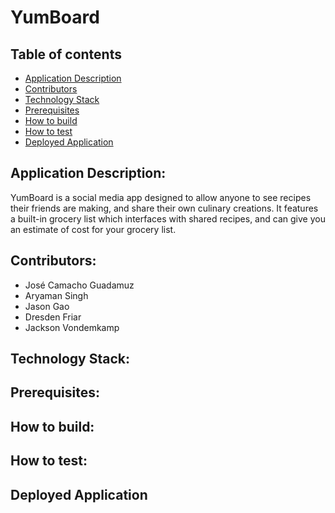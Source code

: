 # YumBoard

## Table of contents
- [Application Description](#application-description)
- [Contributors](#contributors)
- [Technology Stack](#technology-stack)
- [Prerequisites](#prerequisites)
- [How to build](#how-to-build)
- [How to test](#how-to-test)
- [Deployed Application](#deployed-application)

## Application Description:

YumBoard is a social media app designed to allow anyone to see recipes their friends are making, and share their own culinary creations. It features a built-in grocery list which interfaces with shared recipes, and can give you an estimate of cost for your grocery list. 

## Contributors:

  - José Camacho Guadamuz 
  - Aryaman Singh
  - Jason Gao 
  - Dresden Friar
  - Jackson Vondemkamp 

## Technology Stack:


## Prerequisites:


## How to build:


## How to test:


## Deployed Application

